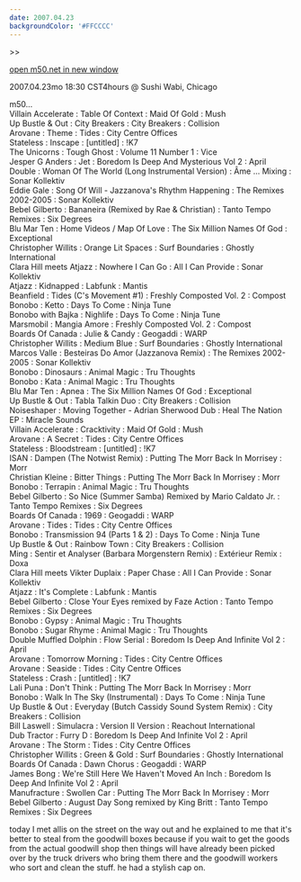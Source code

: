 ```yaml
---
date: 2007.04.23
backgroundColor: '#FFCCCC'
---
```


\>>

[open m50.net in new window  
](http://m50.net/)


2007.04.23mo 18:30 CST4hours @ Sushi Wabi, Chicago  

m50...  
Villain Accelerate : Table Of Context : Maid Of Gold : Mush  
Up Bustle & Out : City Breakers : City Breakers : Collision  
Arovane : Theme : Tides : City Centre Offices  
Stateless : Inscape : \[untitled\] : !K7  
The Unicorns : Tough Ghost : Volume 11 Number 1 : Vice  
Jesper G Anders : Jet : Boredom Is Deep And Mysterious Vol 2 : April  
Double : Woman Of The World (Long Instrumental Version) : Âme ... Mixing : Sonar Kollektiv  
Eddie Gale : Song Of Will - Jazzanova's Rhythm Happening : The Remixes 2002-2005 : Sonar Kollektiv  
Bebel Gilberto : Bananeira (Remixed by Rae & Christian) : Tanto Tempo Remixes : Six Degrees  
Blu Mar Ten : Home Videos / Map Of Love : The Six Million Names Of God : Exceptional  
Christopher Willits : Orange Lit Spaces : Surf Boundaries : Ghostly International  
Clara Hill meets Atjazz : Nowhere I Can Go : All I Can Provide : Sonar Kollektiv  
Atjazz : Kidnapped : Labfunk : Mantis  
Beanfield : Tides (C's Movement #1) : Freshly Composted Vol. 2 : Compost  
Bonobo : Ketto : Days To Come : Ninja Tune  
Bonobo with Bajka : Nighlife : Days To Come : Ninja Tune  
Marsmobil : Mangia Amore : Freshly Composted Vol. 2 : Compost  
Boards Of Canada : Julie & Candy : Geogaddi : WARP  
Christopher Willits : Medium Blue : Surf Boundaries : Ghostly International  
Marcos Valle : Besteiras Do Amor (Jazzanova Remix) : The Remixes 2002-2005 : Sonar Kollektiv  
Bonobo : Dinosaurs : Animal Magic : Tru Thoughts  
Bonobo : Kata : Animal Magic : Tru Thoughts  
Blu Mar Ten : Apnea : The Six Million Names Of God : Exceptional  
Up Bustle & Out : Tabla Talkin Duo : City Breakers : Collision  
Noiseshaper : Moving Together - Adrian Sherwood Dub : Heal The Nation EP : Miracle Sounds  
Villain Accelerate : Cracktivity : Maid Of Gold : Mush  
Arovane : A Secret : Tides : City Centre Offices  
Stateless : Bloodstream : \[untitled\] : !K7  
ISAN : Dampen (The Notwist Remix) : Putting The Morr Back In Morrisey : Morr  
Christian Kleine : Bitter Things : Putting The Morr Back In Morrisey : Morr  
Bonobo : Terrapin : Animal Magic : Tru Thoughts  
Bebel Gilberto : So Nice (Summer Samba) Remixed by Mario Caldato Jr. : Tanto Tempo Remixes : Six Degrees  
Boards Of Canada : 1969 : Geogaddi : WARP  
Arovane : Tides : Tides : City Centre Offices  
Bonobo : Transmission 94 (Parts 1 & 2) : Days To Come : Ninja Tune  
Up Bustle & Out : Rainbow Town : City Breakers : Collision  
Ming : Sentir et Analyser (Barbara Morgenstern Remix) : Extérieur Remix : Doxa  
Clara Hill meets Vikter Duplaix : Paper Chase : All I Can Provide : Sonar Kollektiv  
Atjazz : It's Complete : Labfunk : Mantis  
Bebel Gilberto : Close Your Eyes remixed by Faze Action : Tanto Tempo Remixes : Six Degrees  
Bonobo : Gypsy : Animal Magic : Tru Thoughts  
Bonobo : Sugar Rhyme : Animal Magic : Tru Thoughts  
Double Muffled Dolphin : Flow Serial : Boredom Is Deep And Infinite Vol 2 : April  
Arovane : Tomorrow Morning : Tides : City Centre Offices  
Arovane : Seaside : Tides : City Centre Offices  
Stateless : Crash : \[untitled\] : !K7  
Lali Puna : Don't Think : Putting The Morr Back In Morrisey : Morr  
Bonobo : Walk In The Sky (Instrumental) : Days To Come : Ninja Tune  
Up Bustle & Out : Everyday (Butch Cassidy Sound System Remix) : City Breakers : Collision  
Bill Laswell : Simulacra : Version II Version : Reachout International  
Dub Tractor : Furry D : Boredom Is Deep And Infinite Vol 2 : April  
Arovane : The Storm : Tides : City Centre Offices  
Christopher Willits : Green & Gold : Surf Boundaries : Ghostly International  
Boards Of Canada : Dawn Chorus : Geogaddi : WARP  
James Bong : We're Still Here We Haven't Moved An Inch : Boredom Is Deep And Infinite Vol 2 : April  
Manufracture : Swollen Car : Putting The Morr Back In Morrisey : Morr  
Bebel Gilberto : August Day Song remixed by King Britt : Tanto Tempo Remixes : Six Degrees  

today I met allis on the street on the way out and he explained to me that it's better to steal from the goodwill boxes because if you wait to get the goods from the actual goodwill shop then things will have already been picked over by the truck drivers who bring them there and the goodwill workers who sort and clean the stuff. he had a stylish cap on.